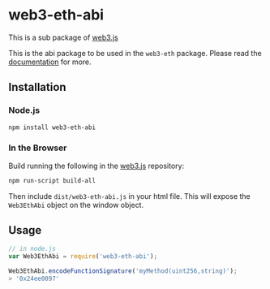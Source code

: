 # web3-eth-abi

This is a sub package of [web3.js][repo]

This is the abi package to be used in the `web3-eth` package.
Please read the [documentation][docs] for more.

## Installation

### Node.js

```bash
npm install web3-eth-abi
```

### In the Browser

Build running the following in the [web3.js][repo] repository:

```bash
npm run-script build-all
```

Then include `dist/web3-eth-abi.js` in your html file.
This will expose the `Web3EthAbi` object on the window object.


## Usage

```js
// in node.js
var Web3EthAbi = require('web3-eth-abi');

Web3EthAbi.encodeFunctionSignature('myMethod(uint256,string)');
> '0x24ee0097'
```


[docs]: http://web3js.readthedocs.io/en/1.0/
[repo]: https://github.com/ethereum/web3.js


